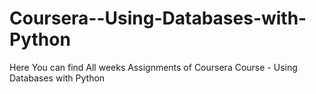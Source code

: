 # Coursera--Using-Databases-with-Python
Here You can find All weeks Assignments of Coursera Course - Using Databases with Python
